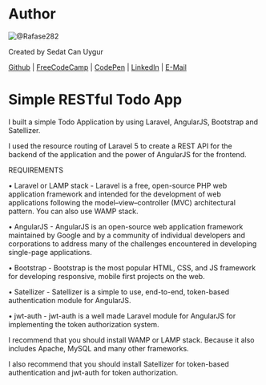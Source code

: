 # Author
![@Rafase282](https://avatars.githubusercontent.com/u/90511329?s=128&u=8de1c9bd1ac0d19533748f20d1cf3486aa45c667&v=4)

Created by Sedat Can Uygur

[Github](https://github.com/SedatUygur) | [FreeCodeCamp](http://www.freecodecamp.com/pcengineer48) | [CodePen](http://codepen.io/SedatUygur) | [LinkedIn](https://www.linkedin.com/in/sedat-can-uygur) | [E-Mail](mailto:sedatcan_92@hotmail.com)

# Simple RESTful Todo App 

I built a simple Todo Application by using Laravel, AngularJS, Bootstrap and Satellizer.

I used the resource routing of Laravel 5 to create a REST API for the backend of the application and the power of AngularJS for the frontend.

REQUIREMENTS

•	Laravel or LAMP stack - Laravel is a free, open-source PHP web application framework and intended for the development of web applications following the model–view–controller (MVC) architectural pattern. You can also use WAMP stack.

•	AngularJS - AngularJS is an open-source web application framework maintained by Google and by a community of individual developers and corporations to address many of the challenges encountered in developing single-page applications.

•	Bootstrap - Bootstrap is the most popular HTML, CSS, and JS framework for developing responsive, mobile first projects on the web.

•	Satellizer - Satellizer is a simple to use, end-to-end, token-based authentication module for AngularJS.

•	jwt-auth - jwt-auth is a well made Laravel module for AngularJS for implementing the token authorization system.

I recommend that you should install WAMP or LAMP stack. Because it also includes Apache, MySQL and many other frameworks.

I also recommend that you should install Satellizer for token-based authentication and jwt-auth for token authorization.




